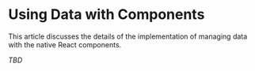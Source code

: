 # Using Data with Components

This article discusses the details of the implementation of managing data with the native React components.

_TBD_